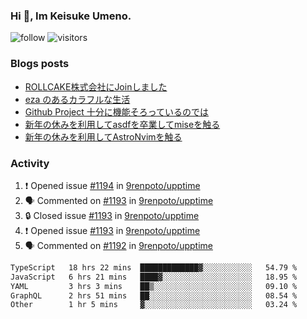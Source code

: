 ### Hi 👋, Im Keisuke Umeno.

<!--
**9renpoto/9renpoto** is a ✨ _special_ ✨ repository because its `README.md` (this file) appears on your GitHub profile.

Here are some ideas to get you started:

- 🔭 I’m currently working on ...
- 🌱 I’m currently learning ...
- 👯 I’m looking to collaborate on ...
- 🤔 I’m looking for help with ...
- 💬 Ask me about ...
- 📫 How to reach me: ...
- 😄 Pronouns: ...
- ⚡ Fun fact: ...
-->

![follow](https://img.shields.io/github/followers/9renpoto?label=Follow&style=social)
![visitors](https://komarev.com/ghpvc/?username=9renpoto&label=Profile%20views&color=0e75b6&style=flat)

### Blogs posts

<!-- BLOG-POST-LIST:START -->
- [ROLLCAKE株式会社にJoinしました](https://9renpoto.win/entry/2024/02/11/join)
- [eza のあるカラフルな生活](https://9renpoto.win/entry/2024/02/01/eza)
- [Github Project 十分に機能そろっているのでは](https://9renpoto.win/entry/2024/01/14/gh-projects)
- [新年の休みを利用してasdfを卒業してmiseを触る](https://9renpoto.win/entry/2024/01/07/mise)
- [新年の休みを利用してAstroNvimを触る](https://9renpoto.win/entry/2024/01/03/new-year-holidays)
<!-- BLOG-POST-LIST:END -->

### Activity

<!--START_SECTION:activity-->
1. ❗ Opened issue [#1194](https://github.com/9renpoto/upptime/issues/1194) in [9renpoto/upptime](https://github.com/9renpoto/upptime)
2. 🗣 Commented on [#1193](https://github.com/9renpoto/upptime/issues/1193#issuecomment-1962334681) in [9renpoto/upptime](https://github.com/9renpoto/upptime)
3. 🔒 Closed issue [#1193](https://github.com/9renpoto/upptime/issues/1193) in [9renpoto/upptime](https://github.com/9renpoto/upptime)
4. ❗ Opened issue [#1193](https://github.com/9renpoto/upptime/issues/1193) in [9renpoto/upptime](https://github.com/9renpoto/upptime)
5. 🗣 Commented on [#1192](https://github.com/9renpoto/upptime/issues/1192#issuecomment-1962327283) in [9renpoto/upptime](https://github.com/9renpoto/upptime)
<!--END_SECTION:activity-->

<!--START_SECTION:waka-->

```txt
TypeScript   18 hrs 22 mins  █████████████▓░░░░░░░░░░░   54.79 %
JavaScript   6 hrs 21 mins   ████▓░░░░░░░░░░░░░░░░░░░░   18.95 %
YAML         3 hrs 3 mins    ██▒░░░░░░░░░░░░░░░░░░░░░░   09.10 %
GraphQL      2 hrs 51 mins   ██░░░░░░░░░░░░░░░░░░░░░░░   08.54 %
Other        1 hr 5 mins     ▓░░░░░░░░░░░░░░░░░░░░░░░░   03.24 %
```

<!--END_SECTION:waka-->
